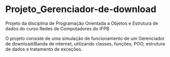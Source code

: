 # Projeto_Gerenciador-de-download
Projeto da disciplina de Programação Orientada a Objetos e Estrutura de dados do curso Redes de Computadores do IFPB

O projeto consiste de uma simulação de funcionamento de um Gerenciador de download/Banda de internet, utilizando classes, funções, POO, estrutura de dados e tratamento de exceções.

